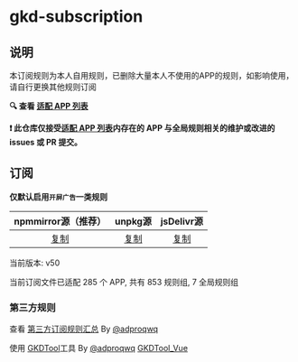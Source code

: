# gkd-subscription

## 说明

本订阅规则为本人自用规则，已删除大量本人不使用的APP的规则，如影响使用，请自行更换其他规则订阅

**🔍 查看 [适配 APP 列表](./dist/README.md)**

**❗️ 此仓库仅接受[适配 APP 列表](./dist/README.md)内存在的 APP 与全局规则相关的维护或改进的 issues 或 PR 提交。**

## 订阅

**仅默认启用`开屏广告`一类规则**

|                     npmmirror源（推荐）                      |                      unpkg源                      |                          jsDelivr源                          |
| :----------------------------------------------------------: | :-----------------------------------------------: | :----------------------------------------------------------: |
| [复制](https://registry.npmmirror.com/gkd-subscription/latest/files) | [复制](https://unpkg.com/gkd-subscription@latest) | [复制](https://cdn.jsdelivr.net/npm/gkd-subscription@latest/dist/gkd.json5) |

当前版本: v50

当前订阅文件已适配 285 个 APP, 共有 853 规则组, 7 全局规则组

### 第三方规则

查看 [第三方订阅规则汇总](https://github.com/Adpro-Team/GKD_THS_List) By [@adproqwq](https://github.com/adproqwq)

使用 [GKDTool](https://rules.adproqwq.xyz)工具 By [@adproqwq](https://github.com/adproqwq) [GKDTool_Vue](https://github.com/adproqwq/GKDTool_Vue)
